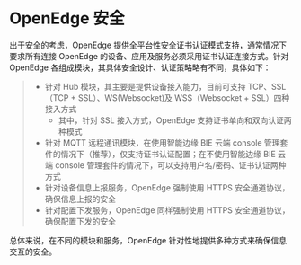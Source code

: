 
# OpenEdge 安全

出于安全的考虑，OpenEdge 提供全平台性安全证书认证模式支持，通常情况下要求所有连接 OpenEdge 的设备、应用及服务必须采用证书认证连接方式。针对 OpenEdge 各组成模块，其具体安全设计、认证策略略有不同，具体如下：

> + 针对 Hub 模块，其主要是提供设备接入能力，目前可支持 TCP、SSL（TCP + SSL）、WS(Websocket)及 WSS（Websocket + SSL）四种接入方式
>   - 其中，针对 SSL 接入方式，OpenEdge 支持证书单向和双向认证两种模式
> + 针对 MQTT 远程通讯模块，在使用智能边缘 BIE 云端 console 管理套件的情况下（推荐），仅支持证书认证配置；在不使用智能边缘 BIE 云端 console 管理套件的情况下，可以支持用户名/密码、证书认证两种方式
> + 针对设备信息上报服务，OpenEdge 强制使用 HTTPS 安全通道协议，确保信息上报的安全
> + 针对配置下发服务，OpenEdge 同样强制使用 HTTPS 安全通道协议，确保配置下发的安全

总体来说，在不同的模块和服务，OpenEdge 针对性地提供多种方式来确保信息交互的安全。
